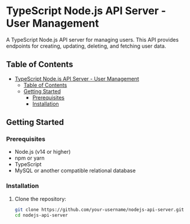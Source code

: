# TypeScript Node.js API Server - User Management

A TypeScript Node.js API server for managing users. This API provides endpoints for creating, updating, deleting, and fetching user data.

## Table of Contents

- [TypeScript Node.js API Server - User Management](#typescript-nodejs-api-server---user-management)
  - [Table of Contents](#table-of-contents)
  - [Getting Started](#getting-started)
    - [Prerequisites](#prerequisites)
    - [Installation](#installation)

## Getting Started

### Prerequisites

- Node.js (v14 or higher)
- npm or yarn
- TypeScript
- MySQL or another compatible relational database

### Installation

1. Clone the repository:
   ```sh
   git clone https://github.com/your-username/nodejs-api-server.git
   cd nodejs-api-server
